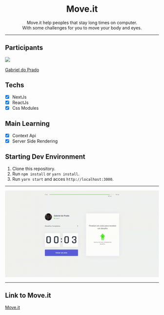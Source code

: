 <h1 align="center">
Move.it
</h1>

<p align="center">
Move.it help peoples that stay long times on computer.</br>
With some challenges for you to move your body and eyes.
</p>

<hr>

## Participants

[<img src="https://avatars3.githubusercontent.com/u/49601365?s=460&v=4" width="75px;"/>](https://github.com/praadin)

[Gabriel do Prado](https://github.com/praadin)

## Techs

- [x] NextJs
- [x] ReactJs
- [x] Css Modules

## Main Learning

- [x] Context Api
- [x] Server Side Rendering

## Starting Dev Environment

1. Clone this repository.<br />
2. Run `npm install` or `yarn install`.<br />
3. Run `yarn start` and acces `http://localhost:3000`.<br />

<hr>

![App Gif](moveit.gif)

<hr>

## Link to Move.it

[Move.it](https://moveit-nlw99.vercel.app/)
